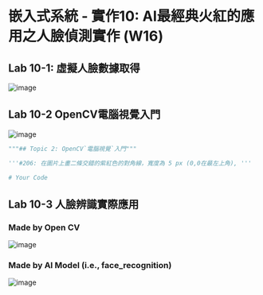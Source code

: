 # 嵌入式系統 - 實作10: AI最經典火紅的應用之人臉偵測實作 (W16)

## Lab 10-1: 虛擬人臉數據取得

![image](https://user-images.githubusercontent.com/89304181/144730073-2ac77525-f3c8-4280-b54a-7e9c28abc653.png)


## Lab 10-2 OpenCV電腦視覺入門

![image](https://user-images.githubusercontent.com/89304181/144730096-45e19644-fa64-4570-a5bb-9853cc8a5f02.png)

````Python
"""## Topic 2: OpenCV`電腦視覺`入門"""

'''#206: 在圖片上畫二條交錯的紫紅色的對角線，寬度為 5 px (0,0在最左上角), '''

# Your Code
````

## Lab 10-3 人臉辨識實際應用

### Made by Open CV

![image](https://user-images.githubusercontent.com/89304181/144730184-44606148-8976-4808-8410-256e1bc07ce7.png)

### Made by AI Model (i.e., face_recognition)

![image](https://user-images.githubusercontent.com/89304181/144730199-f3dc778d-0b3b-4ed0-ab95-930ab04dadf4.png)
